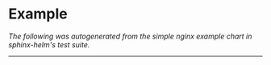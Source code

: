 # Example

*The following was autogenerated from the simple nginx example chart in sphinx-helm's test suite.*

---


```{helm} ./hello-world

```
